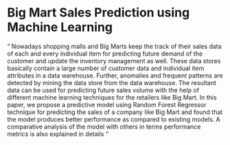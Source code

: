 # Big Mart Sales Prediction using Machine Learning

“ Nowadays shopping malls and Big Marts keep the track of their sales 
data of each and every individual item for predicting future demand of 
the customer and update the inventory management as well. These 
data stores basically contain a large number of customer data and 
individual item attributes in a data warehouse. Further, anomalies and 
frequent patterns are detected by mining the data store from the data 
warehouse. The resultant data can be used for predicting future sales 
volume with the help of different machine learning techniques for the 
retailers like Big Mart. In this paper, we propose a predictive model 
using Random Forest Regressor technique for predicting the sales of a 
company like Big Mart and found that the model produces better 
performance as compared to existing models. A comparative analysis 
of the model with others in terms performance metrics is also 
explained in details “
